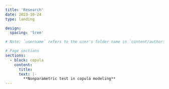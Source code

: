 ```yaml
---
title: 'Research'
date: 2023-10-24
type: landing

design:
  spacing: '5rem'

# Note: `username` refers to the user's folder name in `content/authors/`

# Page sections
sections:
  - block: copula
    content:
      title: 
      text: |-
        **Nonparametric test in copula modeling**
---
```



